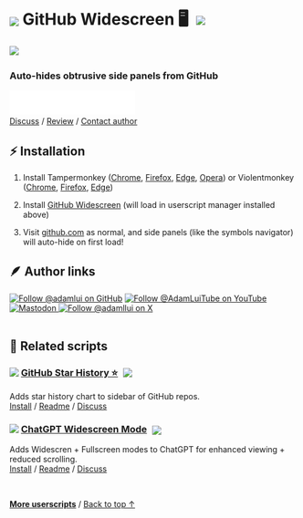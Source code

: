 # <img width=28 style="margin-bottom: -2px" src="https://github.githubassets.com/favicons/favicon.png"> GitHub Widescreen 🖥️ &nbsp;[![](https://img.shields.io/twitter/url/http/shields.io.svg?style=social)](https://twitter.com/intent/tweet?text=Hide%20the%20annoying%20sidebars%20from%20new%20GitHub%20UI%20with%20this%20userscript%21&url=https://github.com/adamlui/github-widescreen&hashtags=greasemonkey,github,javascript)

[![](https://img.shields.io/badge/License-MIT-green.svg?logo=internetarchive&logoColor=white&labelColor=464646&style=for-the-badge)](../LICENSE.md)

### Auto-hides obtrusive side panels from GitHub

<a href="https://greasyfork.org/scripts/473439-github-widescreen"><img height=42 src="https://github.com/adamlui/userscripts/raw/master/media/images/buttons/install-button.svg"></a><a href="#installation"><img height=42 title="How to install" src="https://github.com/adamlui/userscripts/raw/master/media/images/buttons/help-button.svg"></a>
<br>
[Discuss](https://github.com/adamlui/github-widescreen/discussions) /
[Review](https://greasyfork.org/scripts/473439-github-widescreen/feedback#post-discussion) /
[Contact author](https://github.com/adamlui)

## ⚡ Installation

1. Install Tampermonkey ([Chrome](https://chrome.google.com/webstore/detail/tampermonkey/dhdgffkkebhmkfjojejmpbldmpobfkfo), [Firefox](https://addons.mozilla.org/firefox/addon/tampermonkey/), [Edge](https://microsoftedge.microsoft.com/addons/detail/tampermonkey/iikmkjmpaadaobahmlepeloendndfphd), [Opera](https://addons.opera.com/extensions/details/tampermonkey-beta/)) or Violentmonkey ([Chrome](https://chrome.google.com/webstore/detail/violent-monkey/jinjaccalgkegednnccohejagnlnfdag), [Firefox](https://addons.mozilla.org/firefox/addon/violentmonkey/), [Edge](https://microsoftedge.microsoft.com/addons/detail/violentmonkey/eeagobfjdenkkddmbclomhiblgggliao))

2. Install [GitHub Widescreen](https://greasyfork.org/scripts/473439-github-widescreen) (will load in userscript manager installed above)

3. Visit [github.com](https://github.com) as normal, and side panels (like the symbols navigator) will auto-hide on first load!

## 🪶 Author links

[![Follow @adamlui on GitHub](https://img.shields.io/github/followers/adamlui?label=Follow%20%40adamlui&style=social "GitHub")](https://github.com/adamlui)
[![Follow @AdamLuiTube on YouTube](https://img.shields.io/youtube/channel/subscribers/UCgBMqK7SRL5R__3qM-YAcSg?label=Follow%20%40adamluitube&style=social "YouTube")](https://www.youtube.com/AdamLuiTube?sub_confirmation=1)
<a href="https://elonsucks.org/@adam" target="_blank"><img align="bottom" src="https://img.shields.io/mastodon/follow/109387703022229926?domain=https%3A%2F%2Felonsucks.org&style=social" title="Mastodon">
[![Follow @adamllui on X](https://img.shields.io/twitter/follow/adamllui?style=social "X")](https://x.com/adamllui)
<br><br>

## 📜 Related scripts

### <img width=17 style="margin-bottom: -1px" src="https://github.githubassets.com/favicons/favicon.png"> [GitHub Star History ⭐](../github/github-star-history) <a href="https://github.com/awesome-scripts/awesome-userscripts#github"><img src="https://awesome.re/mentioned-badge.svg" style="margin:0 0 -2px 5px"></a>

Adds star history chart to sidebar of GitHub repos.<br>
[Install](https://greasyfork.org/scripts/473377) /
[Readme](https://github.com/adamlui/github-star-history#readme) /
[Discuss](https://github.com/adamlui/github-star-history/discussions)

### <img width=17 style="margin-bottom:-1px" src="https://raw.githubusercontent.com/adamlui/chatgpt-widescreen/main/media/images/icons/widescreen-robot-emoji/icon32.png"> [ChatGPT Widescreen Mode](https://chatgptevo.com/widescreen/github) <img src="https://raw.githubusercontent.com/adamlui/chatgpt-widescreen/main/media/images/badges/product-hunt/product-of-the-week-2-larger-centered-rounded-light.svg" style="width: auto; height: 24px; margin:0 0 -4px 5px;" width="auto" height="24" />

Adds Widescren + Fullscreen modes to ChatGPT for enhanced viewing + reduced scrolling.
<br>[Install](https://github.com/adamlui/chatgpt-widescreen#installation) / 
[Readme](https://github.com/adamlui/chatgpt-widescreen#readme) / 
[Discuss](https://chatgptwidescreen.com/discuss)

<img height=6px width="100%" src="https://raw.githubusercontent.com/andreasbm/readme/master/assets/lines/aqua.png">
  
<a href="https://github.com/adamlui/userscripts">**More userscripts**</a> / 
<a href="#-github-widescreen--">Back to top ↑</a>
